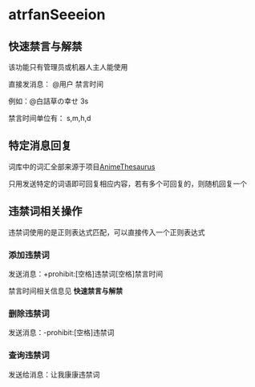 # atrfanSeeeion

## 快速禁言与解禁

该功能只有管理员或机器人主人能使用

直接发消息： @用户 禁言时间

例如：@白詰草の幸せ 3s

禁言时间单位有： s,m,h,d

## 特定消息回复

词库中的词汇全部来源于项目[AnimeThesaurus](https://github.com/Kyomotoi/AnimeThesaurus)

只用发送特定的词语即可回复相应内容，若有多个可回复的，则随机回复一个

## 违禁词相关操作

违禁词使用的是正则表达式匹配，可以直接传入一个正则表达式

### 添加违禁词

发送消息：+prohibit:[空格]违禁词[空格]禁言时间

禁言时间相关信息见 __快速禁言与解禁__

### 删除违禁词

发送消息：-prohibit:[空格]违禁词

### 查询违禁词

发送给消息：让我康康违禁词